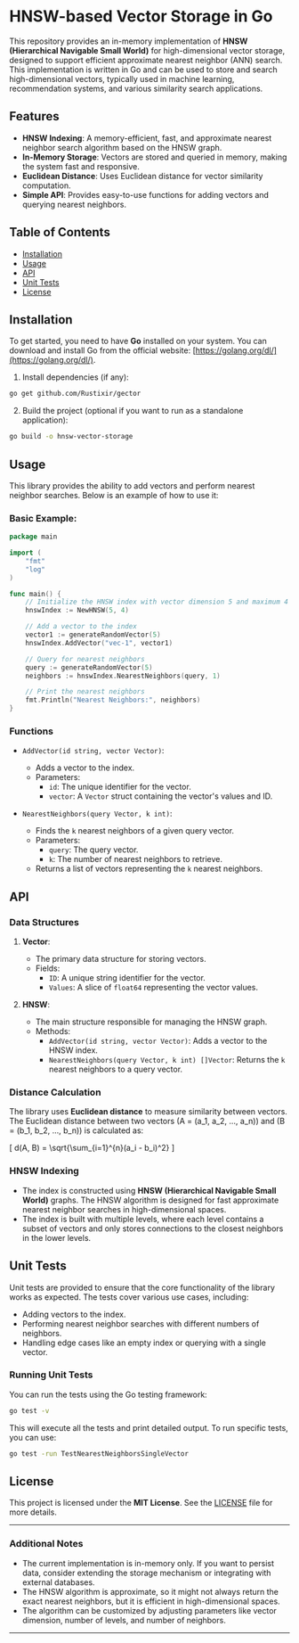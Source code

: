 # HNSW-based Vector Storage in Go

This repository provides an in-memory implementation of **HNSW (Hierarchical Navigable Small World)** for high-dimensional vector storage, designed to support efficient approximate nearest neighbor (ANN) search. This implementation is written in Go and can be used to store and search high-dimensional vectors, typically used in machine learning, recommendation systems, and various similarity search applications.

## Features

- **HNSW Indexing**: A memory-efficient, fast, and approximate nearest neighbor search algorithm based on the HNSW graph.
- **In-Memory Storage**: Vectors are stored and queried in memory, making the system fast and responsive.
- **Euclidean Distance**: Uses Euclidean distance for vector similarity computation.
- **Simple API**: Provides easy-to-use functions for adding vectors and querying nearest neighbors.

## Table of Contents

- [Installation](#installation)
- [Usage](#usage)
- [API](#api)
- [Unit Tests](#unit-tests)
- [License](#license)

## Installation

To get started, you need to have **Go** installed on your system. You can download and install Go from the official website: [https://golang.org/dl/](https://golang.org/dl/).

1. Install dependencies (if any):

```bash
go get github.com/Rustixir/gector
```

2. Build the project (optional if you want to run as a standalone application):

```bash
go build -o hnsw-vector-storage
```

## Usage

This library provides the ability to add vectors and perform nearest neighbor searches. Below is an example of how to use it:

### **Basic Example:**

```go
package main

import (
	"fmt"
	"log"
)

func main() {
	// Initialize the HNSW index with vector dimension 5 and maximum 4 levels
	hnswIndex := NewHNSW(5, 4)

	// Add a vector to the index
	vector1 := generateRandomVector(5)
	hnswIndex.AddVector("vec-1", vector1)

	// Query for nearest neighbors
	query := generateRandomVector(5)
	neighbors := hnswIndex.NearestNeighbors(query, 1)

	// Print the nearest neighbors
	fmt.Println("Nearest Neighbors:", neighbors)
}
```

### **Functions**

- `AddVector(id string, vector Vector)`:
    - Adds a vector to the index.
    - Parameters:
        - `id`: The unique identifier for the vector.
        - `vector`: A `Vector` struct containing the vector's values and ID.

- `NearestNeighbors(query Vector, k int)`:
    - Finds the `k` nearest neighbors of a given query vector.
    - Parameters:
        - `query`: The query vector.
        - `k`: The number of nearest neighbors to retrieve.
    - Returns a list of vectors representing the `k` nearest neighbors.

## API

### **Data Structures**

1. **Vector**:
    - The primary data structure for storing vectors.
    - Fields:
        - `ID`: A unique string identifier for the vector.
        - `Values`: A slice of `float64` representing the vector values.

2. **HNSW**:
    - The main structure responsible for managing the HNSW graph.
    - Methods:
        - `AddVector(id string, vector Vector)`: Adds a vector to the HNSW index.
        - `NearestNeighbors(query Vector, k int) []Vector`: Returns the `k` nearest neighbors to a query vector.

### **Distance Calculation**

The library uses **Euclidean distance** to measure similarity between vectors. The Euclidean distance between two vectors \(A = (a_1, a_2, ..., a_n)\) and \(B = (b_1, b_2, ..., b_n)\) is calculated as:

\[
d(A, B) = \sqrt{\sum_{i=1}^{n}(a_i - b_i)^2}
\]

### **HNSW Indexing**

- The index is constructed using **HNSW (Hierarchical Navigable Small World)** graphs. The HNSW algorithm is designed for fast approximate nearest neighbor searches in high-dimensional spaces.
- The index is built with multiple levels, where each level contains a subset of vectors and only stores connections to the closest neighbors in the lower levels.

## Unit Tests

Unit tests are provided to ensure that the core functionality of the library works as expected. The tests cover various use cases, including:
- Adding vectors to the index.
- Performing nearest neighbor searches with different numbers of neighbors.
- Handling edge cases like an empty index or querying with a single vector.

### Running Unit Tests

You can run the tests using the Go testing framework:

```bash
go test -v
```

This will execute all the tests and print detailed output. To run specific tests, you can use:

```bash
go test -run TestNearestNeighborsSingleVector
```

## License

This project is licensed under the **MIT License**. See the [LICENSE](LICENSE) file for more details.

---

### **Additional Notes**

- The current implementation is in-memory only. If you want to persist data, consider extending the storage mechanism or integrating with external databases.
- The HNSW algorithm is approximate, so it might not always return the exact nearest neighbors, but it is efficient in high-dimensional spaces.
- The algorithm can be customized by adjusting parameters like vector dimension, number of levels, and number of neighbors.

---

